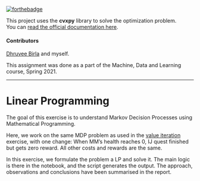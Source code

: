 [![forthebadge](https://forthebadge.com/images/badges/it-works-why.svg)](https://forthebadge.com)

This project uses the **cvxpy** library to solve the optimization problem. \
You can [read the official documentation here](https://www.cvxpy.org/).

#### Contributors
[Dhruvee Birla](https://github.com/dhruvxx) and myself.

This assignment was done as a part of the Machine, Data and Learning course, Spring 2021.

---

# Linear Programming

The goal of this exercise is to understand Markov Decision Processes using Mathematical Programming.

Here, we work on the same MDP problem as used in the [value iteration](https://github.com/codelixir/value-iteration/) exercise, with one change:
When MM’s health reaches 0, IJ quest finished but gets zero reward. All other costs and rewards are the same.

In this exercise, we formulate the problem a LP and solve it. The main logic is there in the notebook, and the script generates the output. The approach, observations and conclusions have been summarised in the report.